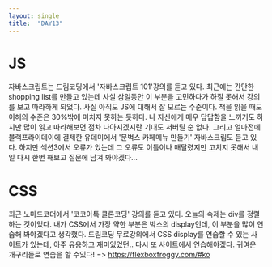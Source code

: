```yaml
---
layout: single
title:  "DAY13"
---
```


# JS

자바스크립트는 드림코딩에서 '자바스크립트 101'강의를 듣고 있다. 최근에는 간단한 shopping list를 만들고 있는데 사실 삼일동안 이 부분을 고민하다가 하질 못해서 강의를 보고 따라하게
되었다. 사실 아직도 JS에 대해서 잘 모르는 수준이다. 책을 읽을 때도 이해의 수준은 30%밖에 미치지 못하는 듯하다. 나 자신에게 매우 답답함을 느끼기도 하지만 많이 읽고 따라해보면 
점차 나아지겠지란 기대도 저버릴 순 없다. 
그리고 얼마전에 블랙프라이데이에 결제한 유데미에서 '문벅스 카페메뉴 만들기' 자바스크립도 듣고 있다. 하지만 섹션3에서 오류가 있는데 그 오류도 이틀이나 매달렸지만 고치지 못해서 
내일 다시 한번 해보고 질문에 남겨 봐야겠다...


# CSS

최근 노마드코더에서 '코코아톡 클론코딩' 강의를 듣고 있다. 오늘의 숙제는 div를 정렬하는 것이었다. 내가 CSS에서 가장 약한 부분은 박스의 display인데, 이 부분을 많이 연습해 봐야겠다고 생각했다.
드림코딩 무료강의에서 CSS display를 연습할 수 있는 사이트가 있는데, 아주 유용하고 재미있었던.. 다시 또 사이트에서 연습해야겠다.
귀여운 개구리들로 연습을 할 수있다! => https://flexboxfroggy.com/#ko


